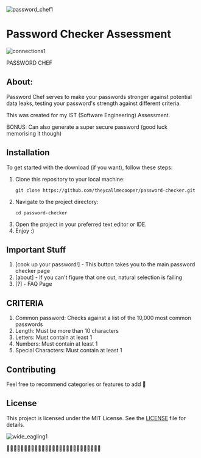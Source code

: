 <body>

![password_chef1](https://github.com/theycallmecooper/password-checker/assets/150302388/6fc64de5-66a1-4a96-a1dc-45f29b979093)

<h1>Password Checker Assessment</h1>

![connections1](https://github.com/theycallmecooper/Assessment-Connections/assets/150302388/76ab2271-8987-429c-b6d3-f97c31967cc6)

<p>PASSWORD CHEF</p>


<h2>About:</h2>

<p>Password Chef serves to make your passwords stronger against potential data leaks, testing your password's strength against different criteria.</p>
<p>This was created for my IST (Software Engineering) Assessment.</p>
<p>BONUS: Can also generate a super secure password (good luck memorising it though)</p>

<h2>Installation</h2>

<p>To get started with the download (if you want), follow these steps:</p>

<ol>
    <li>Clone this repository to your local machine:</li>
    <pre><code>git clone https://github.com/theycallmecooper/password-checker.git</code></pre>
    <li>Navigate to the project directory:</li>
    <pre><code>cd password-checker</code></pre>
    <li>Open the project in your preferred text editor or IDE.</li>
    <li>Enjoy :)</li>
</ol>

<h2>Important Stuff</h2>

<p></p>

<ol>
    <li>[cook up your password!] - This button takes you to the main password checker page</li>
    <li>[about] - If you can't figure that one out, natural selection is failing</li>
    <li>[?] - FAQ Page</li>
</ol>

<h2>CRITERIA</h2>
<ol>
    <li>Common password: Checks against a list of the 10,000 most common passwords</li>
    <li>Length: Must be more than 10 characters</li>
    <li>Letters: Must contain at least 1</li>
    <li>Numbers: Must contain at least 1</li>
    <li>Special Characters: Must contain at least 1</li>
</ol>

<h2>Contributing</h2>

<p>Feel free to recommend categories or features to add 🙌</p>

<h2>License</h2>

<p>This project is licensed under the MIT License. See the <a href="LICENSE">LICENSE</a> file for details.</p>

![wide_eagling1](https://github.com/theycallmecooper/Assessment-Connections/assets/150302388/8b972b40-6ad9-42cf-ad15-dd217b82dffb)

<p>💜💜💜💜💜💜💜💜💜💜💜💜💜💜💜💜💜💜💜💜💜💜💜💜💜💜💜</p>
</body>
</html>
